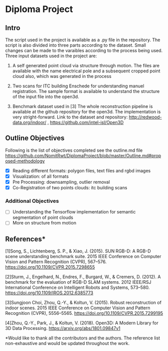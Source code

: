 # Diploma Project

## Intro

The script used in the project is available as a .py file in the repository. The script is also divided into three parts according to the dataset. Small changes can be made to the varaibles according to the process being used. Three input datasets used in the project are:

1. A self generated point cloud via structure through motion. The files are available with the name electrical pole and a subsequent cropped point cloud also, which was generated in the process

2. Two scans for ITC building Enschede for understanding manuel registration. The sample format is available to understand the structure of the input file into the open3d.

3. Benchmark dataset used in [3] The whole reconstruction pipeline is available at the github repository for the open3d. The implementation is very stright-forward. Link to the dataset and repository: http://redwood-data.org/indoor/ , https://github.com/intel-isl/Open3D

## Outline Objectives

Following is the list of objectives completed see the outline.md file https://github.com/NomitRwt/DiplomaProject/blob/master/Outline.md#proposed-methodology
- [x] Reading different formats: polygon files, text files and rgbd images
- [x] Visualization: of all formats
- [x] Pre Processing: downsampling, outlier removal
- [x] Co-Registration of two points clouds: itc building scans

### Additional Objectives
- [ ] Understanding the Tensorflow implementation for semantic segmentation of point clouds
- [ ] More on structure from motion

## References*

[1]Song, S., Lichtenberg, S. P., & Xiao, J. (2015). SUN RGB-D: A RGB-D scene understanding benchmark suite. 2015 IEEE Conference on Computer Vision and Pattern Recognition (CVPR), 567–576. https://doi.org/10.1109/CVPR.2015.7298655

[2]Sturm, J., Engelhard, N., Endres, F., Burgard, W., & Cremers, D. (2012). A benchmark for the evaluation of RGB-D SLAM systems. 2012 IEEE/RSJ International Conference on Intelligent Robots and Systems, 573–580. https://doi.org/10.1109/IROS.2012.6385773

[3]Sungjoon Choi, Zhou, Q.-Y., & Koltun, V. (2015). Robust reconstruction of indoor scenes. 2015 IEEE Conference on Computer Vision and Pattern Recognition (CVPR), 5556–5565. https://doi.org/10.1109/CVPR.2015.7299195

[4]Zhou, Q.-Y., Park, J., & Koltun, V. (2018). Open3D: A Modern Library for 3D Data Processing. https://arxiv.org/abs/1801.09847v1

*Would like to thank all the contributors and the authors. The reference list non-exhaustive and would be updated throughout the work.
